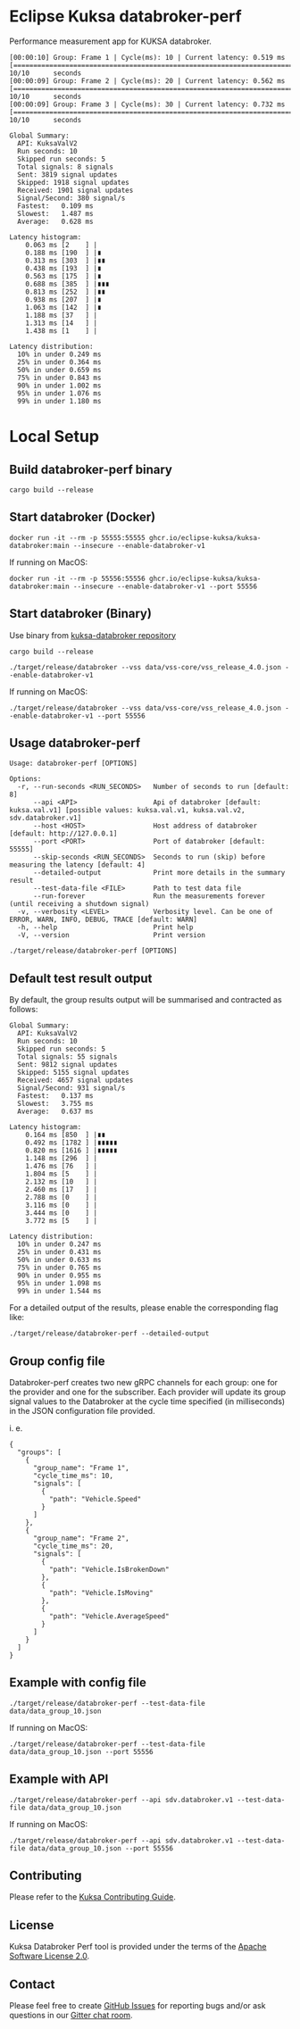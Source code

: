 # Eclipse Kuksa databroker-perf

Performance measurement app for KUKSA databroker.

```
[00:00:10] Group: Frame 1 | Cycle(ms): 10 | Current latency: 0.519 ms [==============================================================================================================]      10/10      seconds
[00:00:09] Group: Frame 2 | Cycle(ms): 20 | Current latency: 0.562 ms [==============================================================================================================]      10/10      seconds
[00:00:09] Group: Frame 3 | Cycle(ms): 30 | Current latency: 0.732 ms [==============================================================================================================]      10/10      seconds

Global Summary:
  API: KuksaValV2
  Run seconds: 10
  Skipped run seconds: 5
  Total signals: 8 signals
  Sent: 3819 signal updates
  Skipped: 1918 signal updates
  Received: 1901 signal updates
  Signal/Second: 380 signal/s
  Fastest:   0.109 ms
  Slowest:   1.487 ms
  Average:   0.628 ms

Latency histogram:
    0.063 ms [2    ] |
    0.188 ms [190  ] |∎
    0.313 ms [303  ] |∎∎
    0.438 ms [193  ] |∎
    0.563 ms [175  ] |∎
    0.688 ms [385  ] |∎∎∎
    0.813 ms [252  ] |∎∎
    0.938 ms [207  ] |∎
    1.063 ms [142  ] |∎
    1.188 ms [37   ] |
    1.313 ms [14   ] |
    1.438 ms [1    ] |

Latency distribution:
  10% in under 0.249 ms
  25% in under 0.364 ms
  50% in under 0.659 ms
  75% in under 0.843 ms
  90% in under 1.002 ms
  95% in under 1.076 ms
  99% in under 1.180 ms
```

# Local Setup

## Build databroker-perf binary

```
cargo build --release
```

## Start databroker (Docker)

```
docker run -it --rm -p 55555:55555 ghcr.io/eclipse-kuksa/kuksa-databroker:main --insecure --enable-databroker-v1
```

If running on MacOS:

```
docker run -it --rm -p 55556:55556 ghcr.io/eclipse-kuksa/kuksa-databroker:main --insecure --enable-databroker-v1 --port 55556
```

## Start databroker (Binary)

Use binary from [kuksa-databroker repository](https://github.com/eclipse-kuksa/kuksa-databroker)

```
cargo build --release
```

```
./target/release/databroker --vss data/vss-core/vss_release_4.0.json --enable-databroker-v1
```

If running on MacOS:

```
./target/release/databroker --vss data/vss-core/vss_release_4.0.json --enable-databroker-v1 --port 55556
```

## Usage databroker-perf

```
Usage: databroker-perf [OPTIONS]

Options:
  -r, --run-seconds <RUN_SECONDS>   Number of seconds to run [default: 8]
      --api <API>                   Api of databroker [default: kuksa.val.v1] [possible values: kuksa.val.v1, kuksa.val.v2, sdv.databroker.v1]
      --host <HOST>                 Host address of databroker [default: http://127.0.0.1]
      --port <PORT>                 Port of databroker [default: 55555]
      --skip-seconds <RUN_SECONDS>  Seconds to run (skip) before measuring the latency [default: 4]
      --detailed-output             Print more details in the summary result
      --test-data-file <FILE>       Path to test data file
      --run-forever                 Run the measurements forever (until receiving a shutdown signal)
  -v, --verbosity <LEVEL>           Verbosity level. Can be one of ERROR, WARN, INFO, DEBUG, TRACE [default: WARN]
  -h, --help                        Print help
  -V, --version                     Print version
```

```
./target/release/databroker-perf [OPTIONS]
```

## Default test result output

By default, the group results output will be summarised and contracted as follows:
```
Global Summary:
  API: KuksaValV2
  Run seconds: 10
  Skipped run seconds: 5
  Total signals: 55 signals
  Sent: 9812 signal updates
  Skipped: 5155 signal updates
  Received: 4657 signal updates
  Signal/Second: 931 signal/s
  Fastest:   0.137 ms
  Slowest:   3.755 ms
  Average:   0.637 ms

Latency histogram:
    0.164 ms [850  ] |∎∎
    0.492 ms [1782 ] |∎∎∎∎∎
    0.820 ms [1616 ] |∎∎∎∎∎
    1.148 ms [296  ] |
    1.476 ms [76   ] |
    1.804 ms [5    ] |
    2.132 ms [10   ] |
    2.460 ms [17   ] |
    2.788 ms [0    ] |
    3.116 ms [0    ] |
    3.444 ms [0    ] |
    3.772 ms [5    ] |

Latency distribution:
  10% in under 0.247 ms
  25% in under 0.431 ms
  50% in under 0.633 ms
  75% in under 0.765 ms
  90% in under 0.955 ms
  95% in under 1.098 ms
  99% in under 1.544 ms
```

For a detailed output of the results, please enable the corresponding flag like:

```
./target/release/databroker-perf --detailed-output
```

## Group config file

Databroker-perf creates two new gRPC channels for each group: one for the provider and one for the subscriber.
Each provider will update its group signal values to the Databroker at the cycle time specified (in milliseconds) in the JSON configuration file provided.

i. e.
```
{
  "groups": [
    {
      "group_name": "Frame 1",
      "cycle_time_ms": 10,
      "signals": [
        {
          "path": "Vehicle.Speed"
        }
      ]
    },
    {
      "group_name": "Frame 2",
      "cycle_time_ms": 20,
      "signals": [
        {
          "path": "Vehicle.IsBrokenDown"
        },
        {
          "path": "Vehicle.IsMoving"
        },
        {
          "path": "Vehicle.AverageSpeed"
        }
      ]
    }
  ]
}
```

## Example with config file

```
./target/release/databroker-perf --test-data-file data/data_group_10.json
```

If running on MacOS:

```
./target/release/databroker-perf --test-data-file data/data_group_10.json --port 55556
```

## Example with API

```
./target/release/databroker-perf --api sdv.databroker.v1 --test-data-file data/data_group_10.json
```

If running on MacOS:

```
./target/release/databroker-perf --api sdv.databroker.v1 --test-data-file data/data_group_10.json --port 55556
```

## Contributing

Please refer to the [Kuksa Contributing Guide](CONTRIBUTING.md).

## License

Kuksa Databroker Perf tool is provided under the terms of the [Apache Software License 2.0](LICENSE).

## Contact

Please feel free to create [GitHub Issues](https://github.com/eclipse-kuksa/kuksa-perf/issues) for reporting bugs and/or ask questions in our [Gitter chat room](https://matrix.to/#/#kuksa-val_community:gitter.im).
